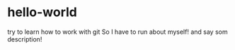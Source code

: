 # hello-world
try to learn how to work with git
So I have to run about myself! and say som description!
